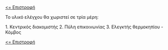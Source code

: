 <a href="README.md"><= Επιστροφή</a><br>

<p>Το υλικό ελέγχου θα χωριστεί σε τρία μέρη:</p>
  1. Κεντρικός διακομιστής
  2. Πύλη επικοινωνίας
  3. Ελεγκτής θερμοκηπίου - Κόμβος

<a href="README.md"><= Επιστροφή</a><br>
